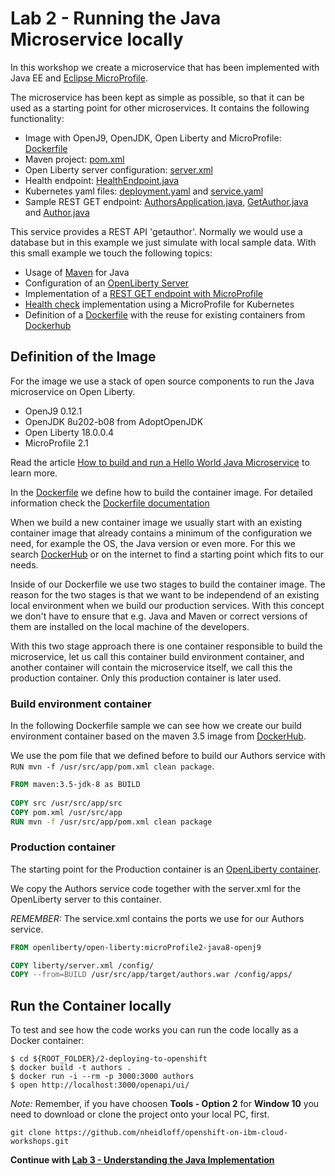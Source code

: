 # Lab 2 - Running the Java Microservice locally

In this workshop we create a microservice that has been implemented with Java EE and [Eclipse MicroProfile](https://microprofile.io/).

The microservice has been kept as simple as possible, so that it can be used as a starting point for other microservices. It contains the following functionality:

* Image with OpenJ9, OpenJDK, Open Liberty and MicroProfile: [Dockerfile](../Dockerfile)
* Maven project: [pom.xml](../pom.xml)
* Open Liberty server configuration: [server.xml](../liberty/server.xml)
* Health endpoint: [HealthEndpoint.java](../src/main/java/com/ibm/authors/HealthEndpoint.java)
* Kubernetes yaml files: [deployment.yaml](../deployment/deployment.yaml) and [service.yaml](../deployment/service.yaml)
* Sample REST GET endpoint: [AuthorsApplication.java](../src/main/java/com/ibm/authors/AuthorsApplication.java), [GetAuthor.java](../src/main/java/com/ibm/authors/GetAuthor.java) and [Author.java](../src/main/java/com/ibm/authors/Author.java)

This service provides a REST API 'getauthor'. Normally we would use a database but in this example we just simulate with local sample data. With this small example we touch the following topics:

* Usage of [Maven](https://maven.apache.org/) for Java 
* Configuration of an [OpenLiberty Server](https://openliberty.io)
* Implementation of a [REST GET endpoint with MicroProfile](https://openliberty.io/blog/2018/01/31/mpRestClient.html)
* [Health check](https://openliberty.io/guides/kubernetes-microprofile-health.html#adding-a-health-check-to-the-inventory-microservice) implementation using a MicroProfile for Kubernetes 
* Definition of a [Dockerfile](https://docs.docker.com/engine/reference/builder/) with the reuse for existing containers from [Dockerhub](https://hub.docker.com)

## Definition of the Image

For the image we use a stack of open source components to run the Java microservice on Open Liberty.

* OpenJ9 0.12.1
* OpenJDK 8u202-b08 from AdoptOpenJDK
* Open Liberty 18.0.0.4
* MicroProfile 2.1

Read the article [How to build and run a Hello World Java Microservice](http://heidloff.net/article/how-to-build-and-run-a-hello-world-java-microservice/) to learn more.

In the [Dockerfile](authors-java-jee/Dockerfile) we define how to build the container image. For detailed information check the [Dockerfile documentation](https://docs.docker.com/engine/reference/builder/)

When we build a new container image we usually start with an existing container image that already contains a minimum of the configuration we need, for example the OS, the Java version or even more. For this we search [DockerHub](https://hub.docker.com/search?q=maven&type=image&image_filter=official) or on the internet to find a starting point which fits to our needs. 

Inside of our Dockerfile we use two stages to build the container image. The reason for the two stages is that we want to be independend of an existing local environment when we build our production services. With this concept we don't have to ensure that e.g. Java and Maven or correct versions of them are installed on the local machine of the developers.

With this two stage approach there is one container responsible to build the microservice, let us call this container build environment container, and another container will contain the microservice itself, we call this the production container. Only this production container is later used.


### Build environment container

In the following Dockerfile sample we can see how we create our build environment container based on the maven 3.5 image from [DockerHub](https://hub.docker.com/_/maven/).

We use the pom file that we defined before to build our Authors service with `RUN mvn -f /usr/src/app/pom.xml clean package`.

```dockerfile
FROM maven:3.5-jdk-8 as BUILD
 
COPY src /usr/src/app/src
COPY pom.xml /usr/src/app
RUN mvn -f /usr/src/app/pom.xml clean package
```

### Production container

The starting point for the Production container is an [OpenLiberty container](https://hub.docker.com/_/open-liberty).

We copy the Authors service code together with the server.xml for the OpenLiberty server to this container.

_REMEMBER:_ The service.xml contains the ports we use for our Authors service.

```dockerfile
FROM openliberty/open-liberty:microProfile2-java8-openj9 

COPY liberty/server.xml /config/
COPY --from=BUILD /usr/src/app/target/authors.war /config/apps/
```

## Run the Container locally

To test and see how the code works you can run the code locally as a Docker container:

```
$ cd ${ROOT_FOLDER}/2-deploying-to-openshift
$ docker build -t authors .
$ docker run -i --rm -p 3000:3000 authors
$ open http://localhost:3000/openapi/ui/
```

_Note:_ Remember, if you have choosen **Tools - Option 2** for **Window 10** you need to download or clone the project onto your local PC, first. 

```
git clone https://github.com/nheidloff/openshift-on-ibm-cloud-workshops.git
```

__Continue with [Lab 3 - Understanding the Java Implementation](./3-java.md#lab-3---understanding-the-java-implementation)__